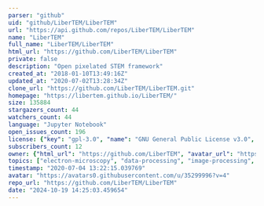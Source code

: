 ```yaml
---
parser: "github"
uid: "github/LiberTEM/LiberTEM"
url: "https://api.github.com/repos/LiberTEM/LiberTEM"
name: "LiberTEM"
full_name: "LiberTEM/LiberTEM"
html_url: "https://github.com/LiberTEM/LiberTEM"
private: false
description: "Open pixelated STEM framework"
created_at: "2018-01-10T13:49:16Z"
updated_at: "2020-07-02T13:28:34Z"
clone_url: "https://github.com/LiberTEM/LiberTEM.git"
homepage: "https://libertem.github.io/LiberTEM/"
size: 135884
stargazers_count: 44
watchers_count: 44
language: "Jupyter Notebook"
open_issues_count: 196
license: {"key": "gpl-3.0", "name": "GNU General Public License v3.0", "spdx_id": "GPL-3.0", "url": "https://api.github.com/licenses/gpl-3.0", "node_id": "MDc6TGljZW5zZTk="}
subscribers_count: 12
owner: {"html_url": "https://github.com/LiberTEM", "avatar_url": "https://avatars0.githubusercontent.com/u/35299996?v=4", "login": "LiberTEM", "type": "Organization"}
topics: ["electron-microscopy", "data-processing", "image-processing", "python"]
timestamp: "2020-07-04 13:22:15.039769"
avatar: "https://avatars0.githubusercontent.com/u/35299996?v=4"
repo_url: "https://github.com/LiberTEM/LiberTEM"
date: "2024-10-19 14:25:03.459654"
---
```

